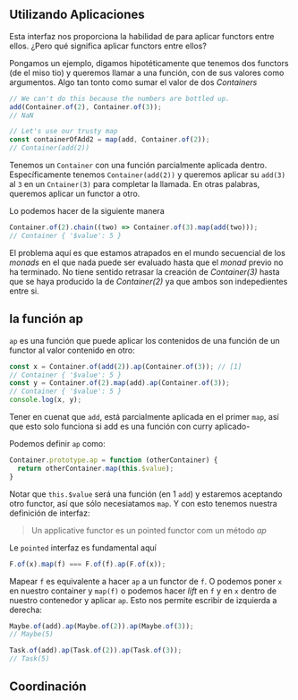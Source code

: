 ## Utilizando Aplicaciones

Esta interfaz nos proporciona la habilidad de para aplicar functors entre ellos. ¿Pero qué significa aplicar functors entre ellos? 

Pongamos un ejemplo, digamos hipotéticamente que tenemos dos functors (de el miso tio) y queremos llamar a una función, con de sus valores como argumentos. Algo tan tonto como sumar el valor de dos _Containers_

```js
// We can't do this because the numbers are bottled up.
add(Container.of(2), Container.of(3));
// NaN

// Let's use our trusty map
const containerOfAdd2 = map(add, Container.of(2));
// Container(add(2))
```

Tenemos un `Container` con una función parcialmente aplicada dentro. Específicamente tenemos `Container(add(2))` y queremos aplicar su `add(3)` al `3` en un `Cntainer(3)` para completar la llamada. En otras palabras, queremos aplicar un functor a otro.

Lo podemos hacer de la siguiente manera

```js
Container.of(2).chain((two) => Container.of(3).map(add(two)));
// Container { '$value': 5 }
```

El problema aquí es que estamos atrapados en el mundo secuencial de los _monads_ en el que nada puede ser evaluado hasta que el _monad_ previo no ha terminado. No tiene sentido retrasar la creación de _Container(3)_ hasta que se haya producido la de _Container(2)_ ya que ambos son indepedientes entre si.

## la función ap

`ap` es una función que puede aplicar los contenidos de una función de un functor al valor contenido en otro:

```js
const x = Container.of(add(2)).ap(Container.of(3)); // [1]
// Container { '$value': 5 }
const y = Container.of(2).map(add).ap(Container.of(3));
// Container { '$value': 5 }
console.log(x, y);
```

Tener en cuenat que `add`, está parcialmente aplicada en el primer `map`, así que esto solo funciona si add es una función con curry aplicado-

Podemos definir `ap` como:

```js
Container.prototype.ap = function (otherContainer) {
  return otherContainer.map(this.$value);
}
```

Notar que `this.$value` será una función (en 1 `add`) y estaremos aceptando otro functor, así que sólo necesiatamos `map`. Y con esto tenemos nuestra definición de interfaz:

> Un applicative functor es un pointed functor com un método _ap_

Le `pointed` interfaz es fundamental aquí

```js
F.of(x).map(f) === F.of(f).ap(F.of(x));
```

Mapear `f` es equivalente a hacer `ap` a un functor de `f`. O podemos poner `x` en nuestro container y `map(f)` o podemos hacer _lift_ en `f` y en `x` dentro de nuestro contenedor y aplicar `ap`. Esto nos permite escribir de izquierda a derecha:

```js
Maybe.of(add).ap(Maybe.of(2)).ap(Maybe.of(3));
// Maybe(5)

Task.of(add).ap(Task.of(2)).ap(Task.of(3));
// Task(5)
```

## Coordinación
